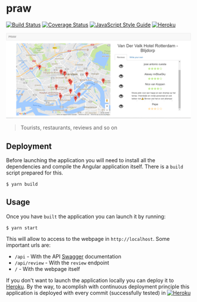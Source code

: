 # praw
[![Build Status](https://travis-ci.org/dicearr/praw.svg?branch=master)](https://travis-ci.org/dicearr/praw)
[![Coverage Status](https://coveralls.io/repos/github/dicearr/praw/badge.svg?branch=master)](https://coveralls.io/github/dicearr/praw?branch=master)
[![JavaScript Style Guide](https://img.shields.io/badge/code_style-standard-brightgreen.svg)](https://standardjs.com)
[![Heroku](http://heroku-badge.herokuapp.com/?app=praw&style=flat&svg=1&root=index.html)](http://praw.herokuapp.com)

![PRAW](/docs/praw.PNG?raw=true)
> Tourists, restaurants, reviews and so on

## Deployment
Before launching the application you will need to install all the dependencies and compile the Angular application itself. There is a `build` script prepared for this.
```
$ yarn build
```

## Usage
Once you have `built` the application you can launch it by running:
```
$ yarn start
```
This will allow to access to the webpage in `http://localhost`. Some important urls are:

- `/api` - With the API [Swagger](http://swagger.io/docs/specification/what-is-swagger/) documentation
- `/api/review` - With the `review` endpoint
- `/` - With the webpage itself

If you don't want to launch the application locally you can deploy it to [Heroku](https://www.heroku.com). By the way, to acomplish with continuous deployment principle this application is deployed with every commit (successfully tested) in [![Heroku](http://heroku-badge.herokuapp.com/?app=praw&style=flat&svg=1&root=index.html)](http://praw.herokuapp.com)
